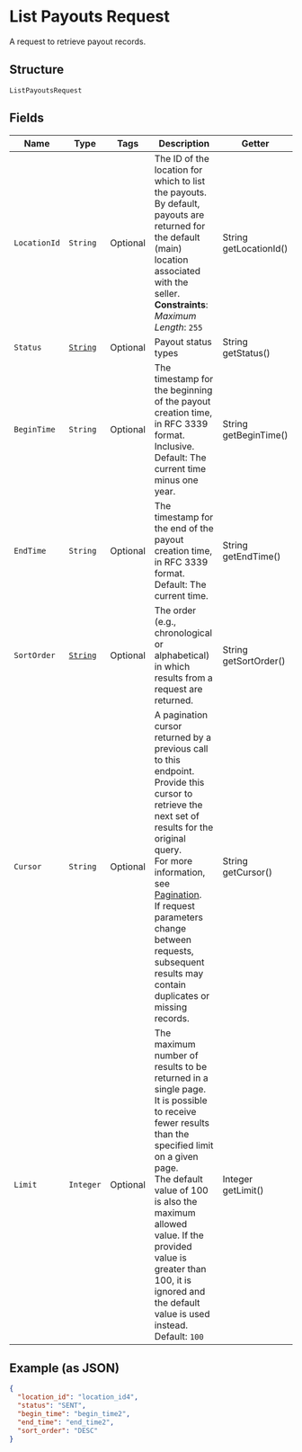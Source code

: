 
# List Payouts Request

A request to retrieve payout records.

## Structure

`ListPayoutsRequest`

## Fields

| Name | Type | Tags | Description | Getter |
|  --- | --- | --- | --- | --- |
| `LocationId` | `String` | Optional | The ID of the location for which to list the payouts.<br>By default, payouts are returned for the default (main) location associated with the seller.<br>**Constraints**: *Maximum Length*: `255` | String getLocationId() |
| `Status` | [`String`](../../doc/models/payout-status.md) | Optional | Payout status types | String getStatus() |
| `BeginTime` | `String` | Optional | The timestamp for the beginning of the payout creation time, in RFC 3339 format.<br>Inclusive. Default: The current time minus one year. | String getBeginTime() |
| `EndTime` | `String` | Optional | The timestamp for the end of the payout creation time, in RFC 3339 format.<br>Default: The current time. | String getEndTime() |
| `SortOrder` | [`String`](../../doc/models/sort-order.md) | Optional | The order (e.g., chronological or alphabetical) in which results from a request are returned. | String getSortOrder() |
| `Cursor` | `String` | Optional | A pagination cursor returned by a previous call to this endpoint.<br>Provide this cursor to retrieve the next set of results for the original query.<br>For more information, see [Pagination](https://developer.squareup.com/docs/build-basics/common-api-patterns/pagination).<br>If request parameters change between requests, subsequent results may contain duplicates or missing records. | String getCursor() |
| `Limit` | `Integer` | Optional | The maximum number of results to be returned in a single page.<br>It is possible to receive fewer results than the specified limit on a given page.<br>The default value of 100 is also the maximum allowed value. If the provided value is<br>greater than 100, it is ignored and the default value is used instead.<br>Default: `100` | Integer getLimit() |

## Example (as JSON)

```json
{
  "location_id": "location_id4",
  "status": "SENT",
  "begin_time": "begin_time2",
  "end_time": "end_time2",
  "sort_order": "DESC"
}
```

